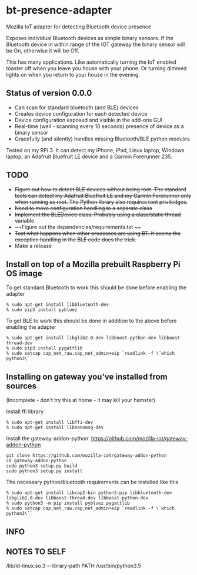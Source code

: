 # bt-presence-adapter
Mozilla IoT adapter for detecting Bluetooth device presence

Exposes individual Bluetooth devices as simple binary sensors. If the Bluetooth device in within range of the IOT gateway the binary sensor will be On, otherwise it will be Off. 

This has many applications. Like automatically turning the IoT enabled toaster off when you leave you house with your phone. Or turning dimmed lights on when you return to your house in the evening.

## Status of version 0.0.0

- Can scan for standard bluetooth (and BLE) devices
- Creates device configuration for each detected device
- Device configuration exposed and visible in the add-ons GUI
- Real-time (well - scanning every 10 seconds) presence of device as a binary sensor
- Gracefully (and silently) handles missing Bluetooth/BLE python modules

Tested on my RPi 3. It can detect my iPhone, iPad, Linux laptop, Windows laptop, an Adafruit Bluefruit LE device and a Garmin Forerunner 235.

## TODO

- ~~Figure out how to detect BLE devices without being root. The standard tools can detect my Adafruit Bluefruit LE and my Garmin Forerunner only when running as root. The Python library also requires root priviledges.~~
- ~~Need to move configuration handling to a separate class~~
- ~~Implement the BLEDevice class. Probably using a class/static thread variable~~
- ~~Figure out the dependencies/requirements.txt ~~
- ~~Test what happens when other processes are using BT. It seems the exception handling in the BLE code does the trick.~~
- Make a release

## Install on top of a Mozilla prebuilt Raspberry Pi OS image

To get standard Bluetooth to work this should be done before enabling the adapter

```
% sudo apt-get install libbluetooth-dev
% sudo pip3 install pybluez
```

To get BLE to work this should be done in addition to the above before enabling the adapter

```
% sudo apt-get install libglib2.0-dev libboost-python-dev libboost-thread-dev
% sudo pip3 install pygattlib
% sudo setcap cap_net_raw,cap_net_admin+eip `readlink -f \`which python3\``
```

## Installing on gateway you've installed from sources
(Incomplete - don't try this at home - it may kill your hamster)

Install ffi library
```
% sudo apt-get install libffi-dev
% sudo apt-get install libnanomsg-dev
```

Install the gateway-addon-python: https://github.com/mozilla-iot/gateway-addon-python

```
git clone https://github.com/mozilla-iot/gateway-addon-python
cd gateway-addon-python
sudo python3 setup.py build
sudo python3 setup.py install
```

The necessary python/bluetooth requirements can be installed like this
```
% sudo apt-get install libcap2-bin python3-pip libbluetooth-dev libglib2.0-dev libboost-thread-dev libboost-python-dev
% sudo python3 -m pip install pybluez pygattlib
% sudo setcap cap_net_raw,cap_net_admin+eip `readlink -f \`which python3\``
```
## INFO

## NOTES TO SELF

/lib/ld-linux.so.3 --library-path PATH /usr/bin/python3.5

